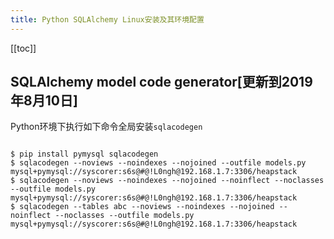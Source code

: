 ```yaml
---
title: Python SQLAlchemy Linux安装及其环境配置
---
```


<ClientOnly>
  <in-article-adsense
    ins-style="display:block; text-align:center;"
    data-ad-slot="7727965566"
  />
</ClientOnly>

[[toc]]

## SQLAlchemy model code generator[更新到2019年8月10日]

Python环境下执行如下命令全局安装`sqlacodegen`

```shell script

$ pip install pymysql sqlacodegen
$ sqlacodegen --noviews --noindexes --nojoined --outfile models.py  mysql+pymysql://syscorer:s6s@#@!L0ngh@192.168.1.7:3306/heapstack 
$ sqlacodegen --noviews --noindexes --nojoined --noinflect --noclasses --outfile models.py  mysql+pymysql://syscorer:s6s@#@!L0ngh@192.168.1.7:3306/heapstack 
$ sqlacodegen --tables abc --noviews --noindexes --nojoined --noinflect --noclasses --outfile models.py  mysql+pymysql://syscorer:s6s@#@!L0ngh@192.168.1.7:3306/heapstack 

```

<ClientOnly>
  <in-article-adsense
    ins-style="display:block; text-align:center;"
    data-ad-slot="7727965566"
  />
</ClientOnly>

